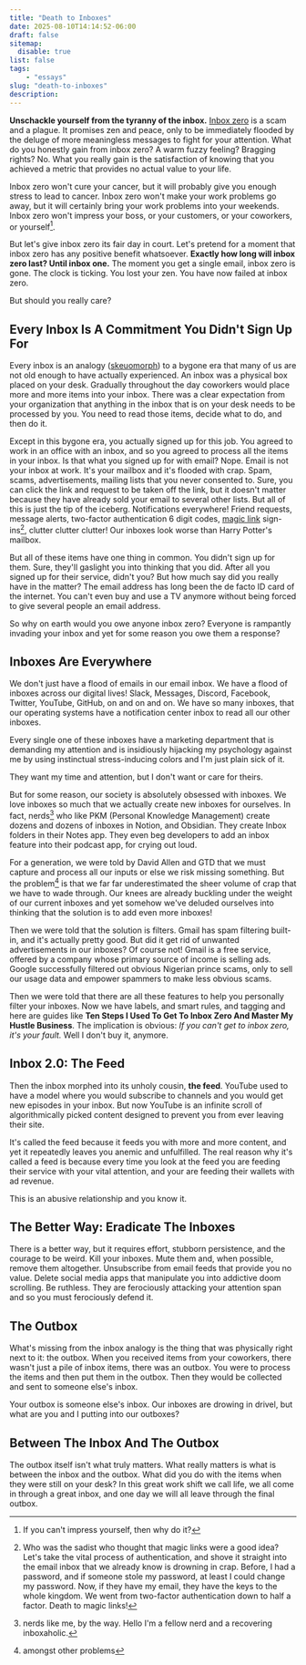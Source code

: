```yaml
---
title: "Death to Inboxes"
date: 2025-08-10T14:14:52-06:00
draft: false
sitemap: 
  disable: true
list: false
tags: 
    - "essays" 
slug: "death-to-inboxes"
description: 
---
```


**Unschackle yourself from the tyranny of the inbox.** [Inbox zero](https://en.wiktionary.org/wiki/inbox_zero) is a scam and a plague. It promises zen and peace, only to be immediately flooded by the deluge of more meaningless messages to fight for your attention. What do you honestly gain from inbox zero? A warm fuzzy feeling? Bragging rights? No. What you really gain is the satisfaction of knowing that you achieved a metric that provides no actual value to your life. 

Inbox zero won't cure your cancer, but it will probably give you enough stress to lead to cancer. Inbox zero won't make your work problems go away, but it will certainly bring your work problems into your weekends. Inbox zero won't impress your boss, or your customers, or your coworkers, or yourself[^1]. 

[^1]: If you can't impress yourself, then why do it? 

But let's give inbox zero its fair day in court. Let's pretend for a moment that inbox zero has any positive benefit whatsoever. **Exactly how long will inbox zero last? Until inbox one.** The moment you get a single email, inbox zero is gone. The clock is ticking. You lost your zen. You have now failed at inbox zero. 

But should you really care? 

## Every Inbox Is A Commitment You Didn't Sign Up For
Every inbox is an analogy ([skeuomorph](https://en.wikipedia.org/wiki/Skeuomorph)) to a bygone era that many of us are not old enough to have actually experienced. An inbox was a physical box placed on your desk. Gradually throughout the day coworkers would place more and more items into your inbox. There was a clear expectation from your organization that anything in the inbox that is on your desk needs to be processed by you. You need to read those items, decide what to do, and then do it.

Except in this bygone era, you actually signed up for this job. You agreed to work in an office with an inbox, and so you agreed to process all the items in your inbox. Is that what you signed up for with email? Nope. Email is not your inbox at work. It's your mailbox and it's flooded with crap. Spam, scams, advertisements, mailing lists that you never consented to. Sure, you can click the link and request to be taken off the link, but it doesn't matter because they have already sold your email to several other lists. But all of this is just the tip of the iceberg. Notifications everywhere! Friend requests, message alerts, two-factor authentication 6 digit codes, [magic link](https://auth0.com/docs/authenticate/passwordless/authentication-methods/email-magic-link) sign-ins[^2], clutter clutter clutter! Our inboxes look worse than Harry Potter's mailbox. 

[^2]: Who was the sadist who thought that magic links were a good idea? Let's take the vital process of authentication, and shove it straight into the email inbox that we already know is drowning in crap. Before, I had a password, and if someone stole my password, at least I could change my password. Now, if they have my email, they have the keys to the whole kingdom. We went from two-factor authentication down to half a factor. Death to magic links!

But all of these items have one thing in common. You didn't sign up for them. Sure, they'll gaslight you into thinking that you did. After all you signed up for their service, didn't you? But how much say did you really have in the matter? The email address has long been the de facto ID card of the internet. You can't even buy and use a TV anymore without being forced to give several people an email address. 

So why on earth would you owe anyone inbox zero? Everyone is rampantly invading your inbox and yet for some reason you owe them a response? 

## Inboxes Are Everywhere
We don't just have a flood of emails in our email inbox. We have a flood of inboxes across our digital lives! Slack, Messages, Discord, Facebook, Twitter, YouTube, GitHub, on and on and on. We have so many inboxes, that our operating systems have a notification center inbox to read all our other inboxes. 

Every single one of these inboxes have a marketing department that is demanding my attention and is insidiously hijacking my psychology against me by using instinctual stress-inducing colors and I'm just plain sick of it. 

They want my time and attention, but I don't want or care for theirs. 

But for some reason, our society is absolutely obsessed with inboxes. We love inboxes so much that we actually create new inboxes for ourselves. In fact, nerds[^3] who like PKM (Personal Knowledge Management) create dozens and dozens of inboxes in Notion, and Obsidian. They create Inbox folders in their Notes app. They even beg developers to add an inbox feature into their podcast app, for crying out loud. 

[^3]: nerds like me, by the way. Hello I'm a fellow nerd and a recovering inboxaholic.

For a generation, we were told by David Allen and GTD that we must capture and process all our inputs or else we risk missing something. But the problem[^4] is that we far far underestimated the sheer volume of crap that we have to wade through. Our knees are already buckling under the weight of our current inboxes and yet somehow we've deluded ourselves into thinking that the solution is to add even more inboxes! 

[^4]: amongst other problems

Then we were told that the solution is filters. Gmail has spam filtering built-in, and it's actually pretty good. But did it get rid of unwanted advertisements in our inboxes? Of course not! Gmail is a free service, offered by a company whose primary source of income is selling ads. Google successfully filtered out obvious Nigerian prince scams, only to sell our usage data and empower spammers to make less obvious scams. 

Then we were told that there are all these features to help you personally filter your inboxes. Now we have labels, and smart rules, and tagging and here are guides like **Ten Steps I Used To Get To Inbox Zero And Master My Hustle Business**. The implication is obvious: _If you can't get to inbox zero, it's your fault._ Well I don't buy it, anymore. 

## Inbox 2.0: The Feed
Then the inbox morphed into its unholy cousin, **the feed**. YouTube used to have a model where you would subscribe to channels and you would get new episodes in your inbox. But now YouTube is an infinite scroll of algorithmically picked content designed to prevent you from ever leaving their site. 

It's called the feed because it feeds you with more and more content, and yet it repeatedly leaves you anemic and unfulfilled. The real reason why it's called a feed is because every time you look at the feed you are feeding their service with your vital attention, and your are feeding their wallets with ad revenue. 

This is an abusive relationship and you know it. 

## The Better Way: Eradicate The Inboxes
There is a better way, but it requires effort, stubborn persistence, and the courage to be weird. Kill your inboxes. Mute them and, when possible, remove them altogether. Unsubscribe from email feeds that provide you no value. Delete social media apps that manipulate you into addictive doom scrolling. Be ruthless. They are ferociously attacking your attention span and so you must ferociously defend it. 


## The Outbox
What's missing from the inbox analogy is the thing that was physically right next to it: the outbox. When you received items from your coworkers, there wasn't just a pile of inbox items, there was an outbox. You were to process the items and then put them in the outbox. Then they would be collected and sent to someone else's inbox. 

Your outbox is someone else's inbox. Our inboxes are drowing in drivel, but what are you and I putting into our outboxes? 


## Between The Inbox And The Outbox
The outbox itself isn't what truly matters. What really matters is what is between the inbox and the outbox. What did you do with the items when they were still on your desk? In this great work shift we call life, we all come in through a great inbox, and one day we will all leave through the final outbox. 

